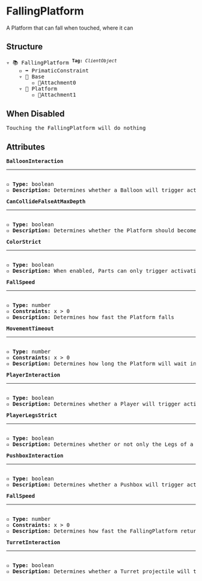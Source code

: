 # FallingPlatform

A Platform that can fall when touched, where it can 

## Structure
<pre>
▿ 📚 FallingPlatform <sup><b>Tag:</b> <i>ClientObject</i></sup>
    ▫️ ➡️ PrimaticConstraint
    ▿ 🔲 Base 
        ▫️ 🔹Attachment0
    ▿ 🔲 Platform 
        ▫️ 🔹Attachment1
</pre>

## When Disabled
<pre>
Touching the FallingPlatform will do nothing
</pre>

## Attributes
<pre>
<b>BalloonInteraction</b>  
<hr>
▫️ <b>Type:</b> boolean  
▫️ <b>Description:</b> Determines whether a Balloon will trigger activation of the FallingPlatform  
</pre>

<pre>
<b>CanCollideFalseAtMaxDepth</b>  
<hr>
▫️ <b>Type:</b> boolean  
▫️ <b>Description:</b> Determines whether the Platform should become CanCollide false and transparent after it falls to its max depth
</pre>

<pre>
<b>ColorStrict</b>  
<hr>
▫️ <b>Type:</b> boolean  
▫️ <b>Description:</b> When enabled, Parts can only trigger activation of the FallingPlatform when they match the color of the FallingPlatform. However, Parts that belong to the player are exempt from this rule 
</pre>

<pre>
<b>FallSpeed</b>  
<hr>
▫️ <b>Type:</b> number  
▫️ <b>Constraints:</b> x > 0  
▫️ <b>Description:</b> Determines how fast the Platform falls
</pre>

<pre>
<b>MovementTimeout</b>  
<hr>
▫️ <b>Type:</b> number  
▫️ <b>Constraints:</b> x > 0  
▫️ <b>Description:</b> Determines how long the Platform will wait in order to try and get itself unstuck
</pre>

<pre>
<b>PlayerInteraction</b>  
<hr>
▫️ <b>Type:</b> boolean  
▫️ <b>Description:</b> Determines whether a Player will trigger activation of the FallingPlatform  
</pre>

<pre>
<b>PlayerLegsStrict</b>  
<hr>
▫️ <b>Type:</b> boolean  
▫️ <b>Description:</b> Determines whether or not only the Legs of a Player can activate the FallingPlatform when PlayerInteraction is true
</pre>

<pre>
<b>PushboxInteraction</b>  
<hr>
▫️ <b>Type:</b> boolean  
▫️ <b>Description:</b> Determines whether a Pushbox will trigger activation of the FallingPlatform  
</pre>

<pre>
<b>FallSpeed</b>  
<hr>
▫️ <b>Type:</b> number  
▫️ <b>Constraints:</b> x > 0  
▫️ <b>Description:</b> Determines how fast the FallingPlatform returns to its resting position
</pre>

<pre>
<b>TurretInteraction</b>  
<hr>
▫️ <b>Type:</b> boolean  
▫️ <b>Description:</b> Determines whether a Turret projectile will trigger activation of the FallingPlatform  
</pre>
